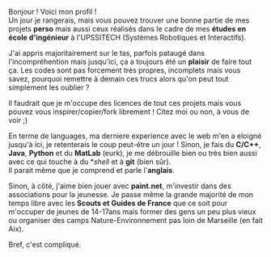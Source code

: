 Bonjour ! Voici mon profil !    
Un jour je rangerais, mais vous pouvez trouver une bonne partie de mes projets **perso** mais aussi ceux réalisés dans le cadre de mes **études en école d'ingénieur** à l'UPSSITECH (Systèmes Robotiques et Interactifs).   
   
J'ai appris majoritairement sur le tas, parfois pataugé dans l'incompréhention mais jusqu'ici, ça a toujours été un **plaisir** de faire tout ça.
Les codes sont pas forcement très propres, incomplets mais vous savez, pourquoi remettre à demain ces trucs alors qu'on peut tout simplement les oublier ?

Il faudrait que je m'occupe des licences de tout ces projets mais vous pouvez vous inspirer/copier/fork librement ! Citez moi ou non, à vous de voir ;)

En terme de languages, ma derniere experience avec le web m'en a eloigné jusqu'à ici, je retenterais le coup peut-être un jour !
Sinon, je fais du **C/C++**, **Java**, **Python** et du **MatLab** (eurk), je me débrouille bien ou très bien aussi avec ce qui touche à du **shell* et à **git** (bien sûr).   
Il parait même que je comprend et parle l'**anglais**.

Sinon, à côté, j'aime bien jouer avec **paint.net**, m'investir dans des associations pour la jeunesse. Je passe même la grande majorité de mon temps libre avec les **Scouts et Guides de France** que ce soit pour m'occuper de jeunes de 14-17ans mais former des gens un peu plus vieux ou organiser des camps Nature-Environnement pas loin de Marseille (en fait Aix).   


Bref, c'est compliqué.
